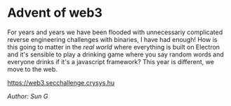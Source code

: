 # Advent of web3

For years and years we have been flooded with unnecessariy complicated reverse engineering challenges with binaries, I have had enough! How is this going to matter in the *real world* where everything is built on Electron and it's sensible to play a drinking game where you say random words and everyone drinks if it's a javascript framework?
This year is different, we move to the web.

https://web3.secchallenge.crysys.hu 

*Author: Sun G*
